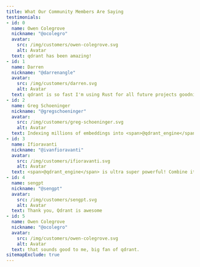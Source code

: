 ```yaml
---
title: What Our Community Members Are Saying
testimonials:
- id: 0
  name: Owen Colegrove
  nickname: "@ocolegro"
  avatar:
    src: /img/customers/owen-colegrove.svg
    alt: Avatar
  text: qdrant has been amazing!
- id: 1
  name: Darren
  nickname: "@darrenangle"
  avatar:
    src: /img/customers/darren.svg
    alt: Avatar
  text: qdrant is so fast I'm using Rust for all future projects goodnight everyone
- id: 2
  name: Greg Schoeninger
  nickname: "@gregschoeninger"
  avatar:
    src: /img/customers/greg-schoeninger.svg
    alt: Avatar
  text: Indexing millions of embeddings into <span>@qdrant_engine</span> has been the smoothest experience I've had so far with a vector db. Team Rustacian all the way &#129408;
- id: 3
  name: Ifioravanti
  nickname: "@ivanfioravanti"
  avatar:
    src: /img/customers/ifioravanti.svg
    alt: Avatar
  text: <span>@qdrant_engine</span> is ultra super powerful! Combine it to <span>@LangChainAI</span> and you have a super productivity boost for your AI projects &#9193;&#9193;&#9193;
- id: 4
  name: sengpt
  nickname: "@sengpt"
  avatar:
    src: /img/customers/sengpt.svg
    alt: Avatar
  text: Thank you, Qdrant is awesome
- id: 5
  name: Owen Colegrove
  nickname: "@ocolegro"
  avatar:
    src: /img/customers/owen-colegrove.svg
    alt: Avatar
  text: that sounds good to me, big fan of qdrant.
sitemapExclude: true
---
```

